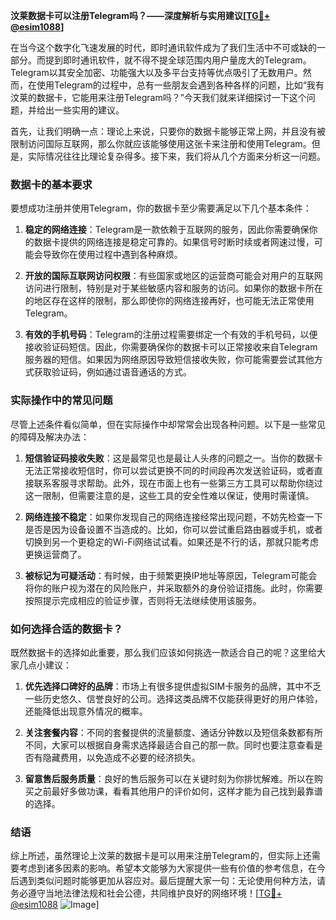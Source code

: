 **汶莱数据卡可以注册Telegram吗？——深度解析与实用建议[[TG💪+ @esim1088](https://t.me/s/esim1088)]**

在当今这个数字化飞速发展的时代，即时通讯软件成为了我们生活中不可或缺的一部分。而提到即时通讯软件，就不得不提全球范围内用户量庞大的Telegram。Telegram以其安全加密、功能强大以及多平台支持等优点吸引了无数用户。然而，在使用Telegram的过程中，总有一些朋友会遇到各种各样的问题，比如“我有汶莱的数据卡，它能用来注册Telegram吗？”今天我们就来详细探讨一下这个问题，并给出一些实用的建议。

首先，让我们明确一点：理论上来说，只要你的数据卡能够正常上网，并且没有被限制访问国际互联网，那么你就应该能够使用这张卡来注册和使用Telegram。但是，实际情况往往比理论复杂得多。接下来，我们将从几个方面来分析这一问题。

### 数据卡的基本要求

要想成功注册并使用Telegram，你的数据卡至少需要满足以下几个基本条件：

1. **稳定的网络连接**：Telegram是一款依赖于互联网的服务，因此你需要确保你的数据卡提供的网络连接是稳定可靠的。如果信号时断时续或者网速过慢，可能会导致你在使用过程中遇到各种麻烦。
   
2. **开放的国际互联网访问权限**：有些国家或地区的运营商可能会对用户的互联网访问进行限制，特别是对于某些敏感内容和服务的访问。如果你的数据卡所在的地区存在这样的限制，那么即使你的网络连接再好，也可能无法正常使用Telegram。

3. **有效的手机号码**：Telegram的注册过程需要绑定一个有效的手机号码，以便接收验证码短信。因此，你需要确保你的数据卡可以正常接收来自Telegram服务器的短信。如果因为网络原因导致短信接收失败，你可能需要尝试其他方式获取验证码，例如通过语音通话的方式。

### 实际操作中的常见问题

尽管上述条件看似简单，但在实际操作中却常常会出现各种问题。以下是一些常见的障碍及解决办法：

1. **短信验证码接收失败**：这是最常见也是最让人头疼的问题之一。当你的数据卡无法正常接收短信时，你可以尝试更换不同的时间段再次发送验证码，或者直接联系客服寻求帮助。此外，现在市面上也有一些第三方工具可以帮助你绕过这一限制，但需要注意的是，这些工具的安全性难以保证，使用时需谨慎。

2. **网络连接不稳定**：如果你发现自己的网络连接经常出现问题，不妨先检查一下是否是因为设备设置不当造成的。比如，你可以尝试重启路由器或手机，或者切换到另一个更稳定的Wi-Fi网络试试看。如果还是不行的话，那就只能考虑更换运营商了。

3. **被标记为可疑活动**：有时候，由于频繁更换IP地址等原因，Telegram可能会将你的账户视为潜在的风险账户，并采取额外的身份验证措施。此时，你需要按照提示完成相应的验证步骤，否则将无法继续使用该服务。

### 如何选择合适的数据卡？

既然数据卡的选择如此重要，那么我们应该如何挑选一款适合自己的呢？这里给大家几点小建议：

1. **优先选择口碑好的品牌**：市场上有很多提供虚拟SIM卡服务的品牌，其中不乏一些历史悠久、信誉良好的公司。选择这类品牌不仅能获得更好的用户体验，还能降低出现意外情况的概率。

2. **关注套餐内容**：不同的套餐提供的流量额度、通话分钟数以及短信条数都有所不同，大家可以根据自身需求选择最适合自己的那一款。同时也要注意查看是否有隐藏费用，以免造成不必要的经济损失。

3. **留意售后服务质量**：良好的售后服务可以在关键时刻为你排忧解难。所以在购买之前最好多做功课，看看其他用户的评价如何，这样才能为自己找到最靠谱的选择。

### 结语

综上所述，虽然理论上汶莱的数据卡是可以用来注册Telegram的，但实际上还需要考虑到诸多因素的影响。希望本文能够为大家提供一些有价值的参考信息，在今后遇到类似问题时能够更加从容应对。最后提醒大家一句：无论使用何种方法，请务必遵守当地法律法规和社会公德，共同维护良好的网络环境！[[TG💪+ @esim1088](https://t.me/s/esim1088) ![Image](https://i.postimg.cc/4NQfJmqS/Snipaste-2025-05-13-00-14-12.png)]